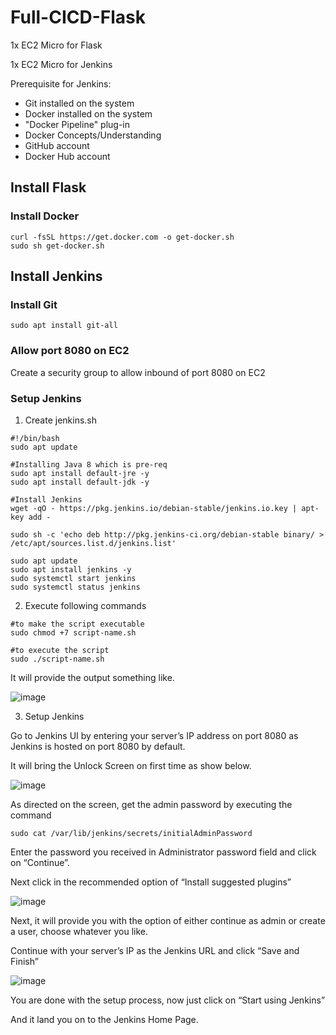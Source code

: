 
# Full-CICD-Flask

1x EC2 Micro for Flask

1x EC2 Micro for Jenkins

Prerequisite for Jenkins:
-   Git installed on the system
-   Docker installed on the system
-   "Docker Pipeline" plug-in
-   Docker Concepts/Understanding
-   GitHub account
-   Docker Hub account

## Install Flask
### Install Docker
```
curl -fsSL https://get.docker.com -o get-docker.sh
sudo sh get-docker.sh
```

## Install Jenkins
### Install Git
```
sudo apt install git-all
```
### Allow port 8080 on EC2
Create a security group to allow inbound of port 8080 on EC2

### Setup Jenkins
1. Create jenkins.sh
```
#!/bin/bash
sudo apt update

#Installing Java 8 which is pre-req
sudo apt install default-jre -y
sudo apt install default-jdk -y

#Install Jenkins
wget -qO - https://pkg.jenkins.io/debian-stable/jenkins.io.key | apt-key add -

sudo sh -c 'echo deb http://pkg.jenkins-ci.org/debian-stable binary/ > /etc/apt/sources.list.d/jenkins.list'

sudo apt update
sudo apt install jenkins -y
sudo systemctl start jenkins
sudo systemctl status jenkins
```
2.  Execute following commands
```
#to make the script executable
sudo chmod +7 script-name.sh

#to execute the script
sudo ./script-name.sh
```
It will provide the output something like.

![image](https://user-images.githubusercontent.com/9726028/147325775-9cc6ac2f-11fa-433a-95d4-bb2c6150b50e.png)

3. Setup Jenkins

Go to Jenkins UI by entering your server’s IP address on port 8080 as Jenkins is hosted on port 8080 by default.

It will bring the Unlock Screen on first time as show below.

![image](https://user-images.githubusercontent.com/9726028/147325809-654d3088-3c09-4ac4-bae8-db20b28418b1.png)

As directed on the screen, get the admin password by executing the command
```
sudo cat /var/lib/jenkins/secrets/initialAdminPassword
```
Enter the password you received in Administrator password field and click on “Continue”.

Next click in the recommended option of “Install suggested plugins”

![image](https://miro.medium.com/max/700/1*y0RL0OMGExb6NIJraoiy_A.png)

Next, it will provide you with the option of either continue as admin or create a user, choose whatever you like.

Continue with your server’s IP as the Jenkins URL and click “Save and Finish”

![image](https://user-images.githubusercontent.com/9726028/147325938-5124766f-d1cf-48be-b6d1-9115f79f059b.png)

You are done with the setup process, now just click on “Start using Jenkins”

And it land you on to the Jenkins Home Page.



